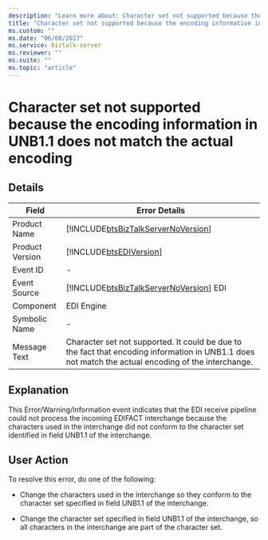 ```yaml
---
description: "Learn more about: Character set not supported because the encoding information in UNB1.1 does not match the actual encoding"
title: "Character set not supported because the encoding information in UNB1.1 does not match the actual encoding"
ms.custom: ""
ms.date: "06/08/2017"
ms.service: biztalk-server
ms.reviewer: ""
ms.suite: ""
ms.topic: "article"
---
```

# Character set not supported because the encoding information in UNB1.1 does not match the actual encoding
## Details  
  
|    Field             |    Error Details                                                                                                                                                 |
|-----------------|-----------------------------------------------------------------------------------------------------------------------------------------------------|
|  Product Name   |                                 [!INCLUDE[btsBizTalkServerNoVersion](../includes/btsbiztalkservernoversion-md.md)]                                  |
| Product Version |                                             [!INCLUDE[btsEDIVersion](../includes/btsediversion-md.md)]                                              |
|    Event ID     |                                                                          -                                                                          |
|  Event Source   |                               [!INCLUDE[btsBizTalkServerNoVersion](../includes/btsbiztalkservernoversion-md.md)] EDI                                |
|    Component    |                                                                     EDI Engine                                                                      |
|  Symbolic Name  |                                                                          -                                                                          |
|  Message Text   | Character set not supported. It could be due to the fact that encoding information in UNB1.1 does not match the actual encoding of the interchange. |
  
## Explanation  
 This Error/Warning/Information event indicates that the EDI receive pipeline could not process the incoming EDIFACT interchange because the characters used in the interchange did not conform to the character set identified in field UNB1.1 of the interchange.  
  
## User Action  
 To resolve this error, do one of the following:  
  
-   Change the characters used in the interchange so they conform to the character set specified in field UNB1.1 of the interchange.  
  
-   Change the character set specified in field UNB1.1 of the interchange, so all characters in the interchange are part of the character set.
